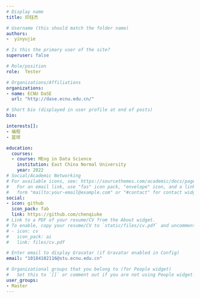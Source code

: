 ```yaml
---
# Display name
title: 印钰杰

# Username (this should match the folder name)
authors:
-  yinyujie

# Is this the primary user of the site?
superuser: false

# Role/position
role:  Tester

# Organizations/Affiliations
organizations:
- name: ECNU DaSE
  url: "http://dase.ecnu.edu.cn/"

# Short bio (displayed in user profile at end of posts)
bio:

interests[]:
- 编程
- 篮球

education:
  courses:
  - course: MEng in Data Science
    institution: East China Normal University
    year: 2022
# Social/Academic Networking
# For available icons, see: https://sourcethemes.com/academic/docs/page-builder/#icons
#   For an email link, use "fas" icon pack, "envelope" icon, and a link in the
#   form "mailto:your-email@example.com" or "#contact" for contact widget.
social:
- icon: github
  icon_pack: fab
  link: https://github.com/chenqiuke
# Link to a PDF of your resume/CV from the About widget.
# To enable, copy your resume/CV to `static/files/cv.pdf` and uncomment the lines below.
# - icon: cv
#   icon_pack: ai
#   link: files/cv.pdf

# Enter email to display Gravatar (if Gravatar enabled in Config)
email: "10184102116@stu.ecnu.edu.cn"

# Organizational groups that you belong to (for People widget)
#   Set this to `[]` or comment out if you are not using People widget.
user_groups:
- Master
---
```

